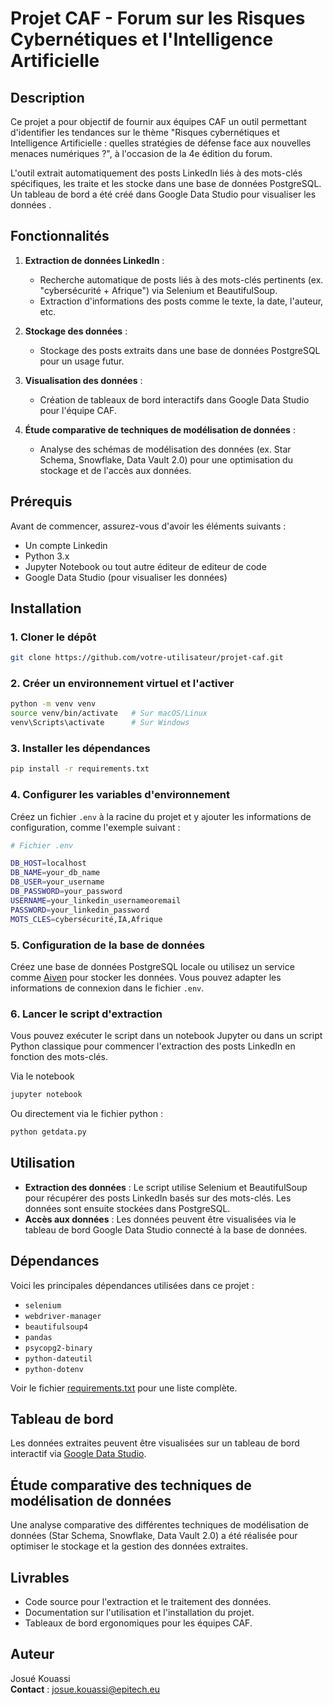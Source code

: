 
# **Projet CAF - Forum sur les Risques Cybernétiques et l'Intelligence Artificielle**

## **Description**

Ce projet a pour objectif de fournir aux équipes CAF un outil permettant d'identifier les tendances sur le thème "Risques cybernétiques et Intelligence Artificielle : quelles stratégies de défense face aux nouvelles menaces numériques ?", à l'occasion de la 4e édition du forum.

L'outil extrait automatiquement des posts LinkedIn liés à des mots-clés spécifiques, les traite et les stocke dans une base de données PostgreSQL. Un tableau de bord a été créé dans Google Data Studio pour visualiser les données .

## **Fonctionnalités**

1. **Extraction de données LinkedIn** :
   - Recherche automatique de posts liés à des mots-clés pertinents (ex. "cybersécurité + Afrique") via Selenium et BeautifulSoup.
   - Extraction d'informations des posts comme le texte, la date, l'auteur, etc.

2. **Stockage des données** :
   - Stockage des posts extraits dans une base de données PostgreSQL pour un usage futur.

3. **Visualisation des données** :
   - Création de tableaux de bord interactifs dans Google Data Studio pour l'équipe CAF.

4. **Étude comparative de techniques de modélisation de données** :
   - Analyse des schémas de modélisation des données (ex. Star Schema, Snowflake, Data Vault 2.0) pour une optimisation du stockage et de l'accès aux données.

## **Prérequis**

Avant de commencer, assurez-vous d'avoir les éléments suivants :

- Un compte Linkedin
- Python 3.x
- Jupyter Notebook ou tout autre éditeur de editeur de code
- Google Data Studio (pour visualiser les données)

## **Installation**

### 1. Cloner le dépôt

```bash
git clone https://github.com/votre-utilisateur/projet-caf.git
```

### 2. Créer un environnement virtuel et l'activer

```bash
python -m venv venv
source venv/bin/activate   # Sur macOS/Linux
venv\Scripts\activate      # Sur Windows
```

### 3. Installer les dépendances

```bash
pip install -r requirements.txt
```

### 4. Configurer les variables d'environnement

Créez un fichier `.env` à la racine du projet et y ajouter les informations de configuration, comme l'exemple suivant :

```bash
# Fichier .env

DB_HOST=localhost
DB_NAME=your_db_name
DB_USER=your_username
DB_PASSWORD=your_password
USERNAME=your_linkedin_usernameoremail
PASSWORD=your_linkedin_password
MOTS_CLES=cybersécurité,IA,Afrique
```

### 5. Configuration de la base de données

Créez une base de données PostgreSQL locale ou utilisez un service comme [Aiven](https://aiven.io/) pour stocker les données. Vous pouvez adapter les informations de connexion dans le fichier `.env`.

### 6. Lancer le script d'extraction

Vous pouvez exécuter le script dans un notebook Jupyter ou dans un script Python classique pour commencer l'extraction des posts LinkedIn en fonction des mots-clés.

Via le notebook
```bash
jupyter notebook
```

Ou directement via le fichier python :

```bash
python getdata.py
```

## **Utilisation**

- **Extraction des données** : Le script utilise Selenium et BeautifulSoup pour récupérer des posts LinkedIn basés sur des mots-clés. Les données sont ensuite stockées dans PostgreSQL.
- **Accès aux données** : Les données peuvent être visualisées via le tableau de bord Google Data Studio connecté à la base de données.

## **Dépendances**

Voici les principales dépendances utilisées dans ce projet :

- `selenium`
- `webdriver-manager`
- `beautifulsoup4`
- `pandas`
- `psycopg2-binary`
- `python-dateutil`
- `python-dotenv`

Voir le fichier [requirements.txt](requirements.txt) pour une liste complète.

## **Tableau de bord**

Les données extraites peuvent être visualisées sur un tableau de bord interactif via [Google Data Studio](https://datastudio.google.com/).

## **Étude comparative des techniques de modélisation de données**

Une analyse comparative des différentes techniques de modélisation de données (Star Schema, Snowflake, Data Vault 2.0) a été réalisée pour optimiser le stockage et la gestion des données extraites.

## **Livrables**

- Code source pour l'extraction et le traitement des données.
- Documentation sur l'utilisation et l'installation du projet.
- Tableaux de bord ergonomiques pour les équipes CAF.

## **Auteur**

Josué Kouassi  
**Contact** : josue.kouassi@epitech.eu
